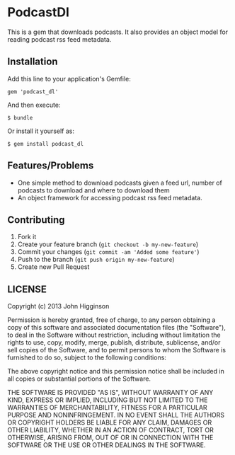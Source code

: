 # PodcastDl

This is a gem that downloads podcasts. It also provides an object model for reading podcast rss feed metadata.

## Installation

Add this line to your application's Gemfile:

    gem 'podcast_dl'

And then execute:

    $ bundle

Or install it yourself as:

    $ gem install podcast_dl

## Features/Problems

- One simple method to download podcasts given a feed url, number of podcasts to download and where to download them
- An object framework for accessing podcast rss feed metadata.

## Contributing

1. Fork it
1. Create your feature branch (`git checkout -b my-new-feature`)
1. Commit your changes (`git commit -am 'Added some feature'`)
1. Push to the branch (`git push origin my-new-feature`)
1. Create new Pull Request

## LICENSE

Copyright (c) 2013 John Higginson

Permission is hereby granted, free of charge, to any person obtaining a copy of this software and associated documentation files (the "Software"), to deal in the Software without restriction, including without limitation the rights to use, copy, modify, merge, publish, distribute, sublicense, and/or sell copies of the Software, and to permit persons to whom the Software is furnished to do so, subject to the following conditions:

The above copyright notice and this permission notice shall be included in all copies or substantial portions of the Software.

THE SOFTWARE IS PROVIDED "AS IS", WITHOUT WARRANTY OF ANY KIND, EXPRESS OR IMPLIED, INCLUDING BUT NOT LIMITED TO THE WARRANTIES OF MERCHANTABILITY, FITNESS FOR A PARTICULAR PURPOSE AND NONINFRINGEMENT. IN NO EVENT SHALL THE AUTHORS OR COPYRIGHT HOLDERS BE LIABLE FOR ANY CLAIM, DAMAGES OR OTHER LIABILITY, WHETHER IN AN ACTION OF CONTRACT, TORT OR OTHERWISE, ARISING FROM, OUT OF OR IN CONNECTION WITH THE SOFTWARE OR THE USE OR OTHER DEALINGS IN THE SOFTWARE.